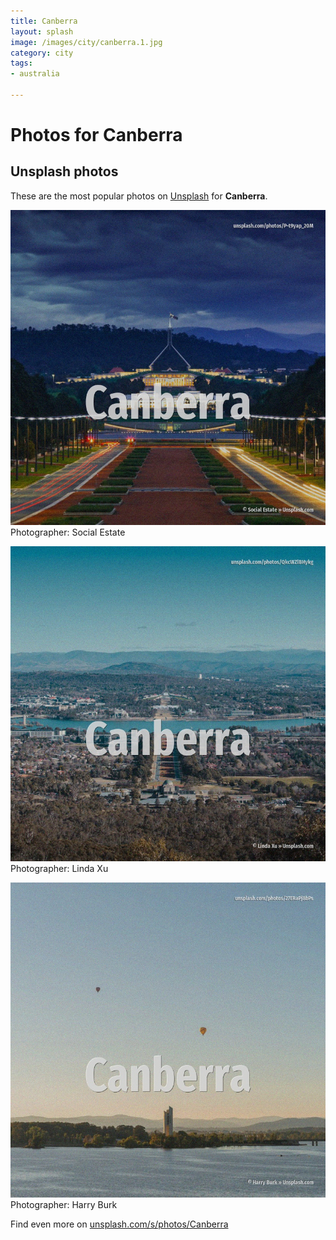 ```yaml
---
title: Canberra
layout: splash
image: /images/city/canberra.1.jpg
category: city
tags:
- australia

---
```

# Photos for Canberra
 
## Unsplash photos
These are the most popular photos on [Unsplash](https://unsplash.com) for **Canberra**.
 
![Canberra](/images/city/canberra.1.jpg)
Photographer:  Social Estate
 
![Canberra](/images/city/canberra.2.jpg)
Photographer:  Linda Xu
 
![Canberra](/images/city/canberra.3.jpg)
Photographer:  Harry Burk
 
Find even more on [unsplash.com/s/photos/Canberra](https://unsplash.com/s/photos/Canberra)
 
